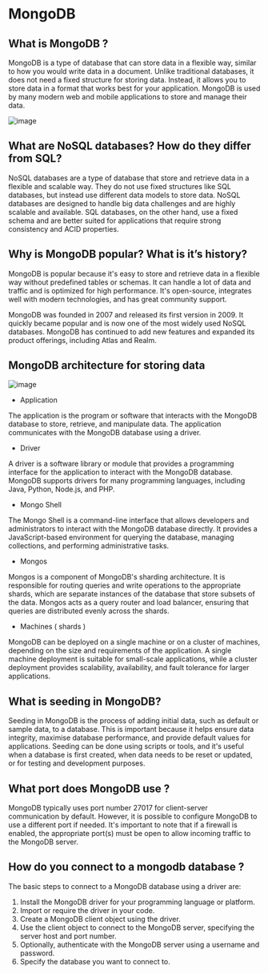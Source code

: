 # MongoDB

## What is MongoDB ?
MongoDB is a type of database that can store data in a flexible way, similar to how you would write data in a document. Unlike traditional databases,
it does not need a fixed structure for storing data. Instead, it allows you to store data in a format that works best for your application.
MongoDB is used by many modern web and mobile applications to store and manage their data.

![image](https://user-images.githubusercontent.com/129948378/233044098-e77acb64-21d2-46b6-8381-a16c38133f80.png)

## What are NoSQL databases? How do they differ from SQL?
NoSQL databases are a type of database that store and retrieve data in a flexible and scalable way. 
They do not use fixed structures like SQL databases, but instead use different data models to store data.
NoSQL databases are designed to handle big data challenges and are highly scalable and available. SQL databases, on the other hand, use a fixed schema and are better suited for applications that require strong consistency and ACID properties.

## Why is MongoDB popular? What is it’s history? 
MongoDB is popular because it's easy to store and retrieve data in a flexible way without predefined tables or schemas. 
It can handle a lot of data and traffic and is optimized for high performance. It's open-source, integrates well with modern technologies, and has great community support.

MongoDB was founded in 2007 and released its first version in 2009. It quickly became popular and is now one of the most widely used NoSQL databases. MongoDB has continued to add new features and expanded its product offerings, including Atlas and Realm.

## MongoDB architecture for storing data

![image](https://user-images.githubusercontent.com/129948378/233046695-9b9db41a-c1f1-4239-8b09-29ca201b26d9.png)

- Application

The application is the program or software that interacts with the MongoDB database to store, retrieve, and manipulate data. The application communicates with the MongoDB database using a driver.

- Driver

A driver is a software library or module that provides a programming interface for the application to interact with the MongoDB database. MongoDB supports drivers for many programming languages, including Java, Python, Node.js, and PHP.

- Mongo Shell 

The Mongo Shell is a command-line interface that allows developers and administrators to interact with the MongoDB database directly. It provides a JavaScript-based environment for querying the database, managing collections, and performing administrative tasks.

- Mongos

Mongos is a component of MongoDB's sharding architecture. It is responsible for routing queries and write operations to the appropriate shards, which are separate instances of the database that store subsets of the data. Mongos acts as a query router and load balancer, ensuring that queries are distributed evenly across the shards.

- Machines ( shards )

MongoDB can be deployed on a single machine or on a cluster of machines, depending on the size and requirements of the application. A single machine deployment is suitable for small-scale applications, while a cluster deployment provides scalability, availability, and fault tolerance for larger applications.

## What is seeding in MongoDB?

Seeding in MongoDB is the process of adding initial data, such as default or sample data, to a database. This is important because it helps ensure data integrity, maximise database performance, and provide default values for applications. Seeding can be done using scripts or tools, and it's useful when a database is first created, when data needs to be reset or updated, or for testing and development purposes.

## What port does MongoDB use ?

MongoDB typically uses port number 27017 for client-server communication by default. However, it is possible to configure MongoDB to use a different port if needed. It's important to note that if a firewall is enabled, the appropriate port(s) must be open to allow incoming traffic to the MongoDB server.

## How do you connect to a mongodb database ?

The basic steps to connect to a MongoDB database using a driver are:

1. Install the MongoDB driver for your programming language or platform.
2. Import or require the driver in your code.
3. Create a MongoDB client object using the driver.
4. Use the client object to connect to the MongoDB server, specifying the server host and port number.
5. Optionally, authenticate with the MongoDB server using a username and password.
6. Specify the database you want to connect to.
